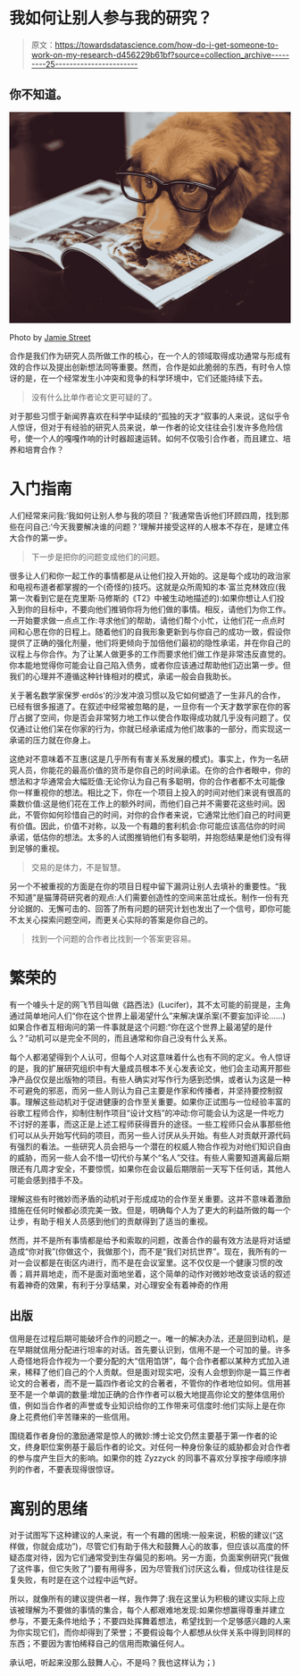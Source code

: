 # 我如何让别人参与我的研究？

> 原文：<https://towardsdatascience.com/how-do-i-get-someone-to-work-on-my-research-d456229b61bf?source=collection_archive---------25----------------------->

## 你不知道。

![](img/fffa03a6b79a3d2b143abe6aba47df85.png)

Photo by [Jamie Street](https://unsplash.com/@jamie452?utm_source=medium&utm_medium=referral)

合作是我们作为研究人员所做工作的核心，在一个人的领域取得成功通常与形成有效的合作以及提出创新想法同等重要。然而，合作是如此脆弱的东西，有时令人惊讶的是，在一个经常发生小冲突和竞争的科学环境中，它们还能持续下去。

> 没有什么比单作者论文更可疑的了。

对于那些习惯于新闻界喜欢在科学中延续的“孤独的天才”叙事的人来说，这似乎令人惊讶，但对于有经验的研究人员来说，单一作者的论文往往会引发许多危险信号，使一个人的嘎嘎作响的计时器超速运转。如何不仅吸引合作者，而且建立、培养和培育合作？

# 入门指南

人们经常来问我:‘我如何让别人参与我的项目？’我通常告诉他们环顾四周，找到那些在问自己:‘今天我要解决谁的问题？’理解并接受这样的人根本不存在，是建立伟大合作的第一步。

> 下一步是把你的问题变成他们的问题。

很多让人们和你一起工作的事情都是从让他们投入开始的。这是每个成功的政治家和电视布道者都掌握的一个(奇怪的)技巧。这就是众所周知的本·富兰克林效应(我第一次看到它是在克里斯·马修斯的《T2》中被生动地描述的):如果你想让人们投入到你的目标中，不要向他们推销你将为他们做的事情。相反，请他们为你工作。一开始要求做一点点工作:寻求他们的帮助，请他们帮个小忙，让他们花一点点时间和心思在你的日程上。随着他们的自我形象更新到与你自己的成功一致，假设你提供了正确的强化剂量，他们将更倾向于加倍他们最初的隐性承诺，并在你自己的议程上与你合作。为了让某人做更多的工作而要求他们做工作是非常违反直觉的。你本能地觉得你可能会让自己陷入债务，或者你应该通过帮助他们迈出第一步。但我们的心理并不遵循这种针锋相对的模式，承诺一般会自我助长。

关于著名数学家保罗·erdős'的沙发冲浪习惯以及它如何塑造了一生非凡的合作，已经有很多报道了。在叙述中经常被忽略的是，一旦你有一个天才数学家在你的客厅占据了空间，你是否会非常努力地工作以使合作取得成功就几乎没有问题了。仅仅通过让他们呆在你家的行为，你就已经承诺成为他们故事的一部分，而实现这一承诺的压力就在你身上。

这绝对不意味着不互惠(这是几乎所有有害关系发展的模式)。事实上，作为一名研究人员，你能花的最高价值的货币是你自己的时间承诺。在你的合作者眼中，你的想法和才华通常会大幅贬值:无论你认为自己有多聪明，你的合作者都不太可能像你一样重视你的想法。相比之下，你在一个项目上投入的时间对他们来说有很高的乘数价值:这是他们花在工作上的额外时间，而他们自己并不需要花这些时间。因此，不管你如何珍惜自己的时间，对你的合作者来说，它通常比他们自己的时间更有价值。因此，价值不对称，以及一个有趣的套利机会:你可能应该高估你的时间承诺，低估你的想法。太多的人试图推销他们有多聪明，并抱怨结果是他们没有得到足够的重视。

> 交易的是体力，不是智慧。

另一个不被重视的方面是在你的项目日程中留下漏洞让别人去填补的重要性。“我不知道”是猫薄荷研究者的观点:人们需要创造性的空间来茁壮成长。制作一份有充分论据的、无懈可击的、回答了所有问题的研究计划也发出了一个信号，即你可能不太关心探索问题空间，而更关心实际的答案是你自己的。

> 找到一个问题的合作者比找到一个答案更容易。

# 繁荣的

有一个噱头十足的网飞节目叫做《路西法》(Lucifer)，其不太可能的前提是，主角通过简单地问人们“你在这个世界上最渴望什么”来解决谋杀案(不要妄加评论……)如果合作者互相询问的第一件事就是这个问题:“你在这个世界上最渴望的是什么？”动机可以是完全不同的，而且通常和你自己没有什么关系。

每个人都渴望得到个人认可，但每个人对这意味着什么也有不同的定义。令人惊讶的是，我的扩展研究组织中有大量成员根本不关心发表论文，他们会主动离开那些净产品仅仅是出版物的项目。有些人确实对写作行为感到恐惧，或者认为这是一种不可避免的邪恶，而另一些人则认为自己主要是作家和传播者，并坚持要控制叙事。理解这些动机对于促进健康的合作至关重要。如果你正试图与一位经验丰富的谷歌工程师合作，抑制住制作项目“设计文档”的冲动:你可能会认为这是一件吃力不讨好的差事，而这正是上述工程师获得晋升的途径。一些工程师只会从事那些他们可以从头开始写代码的项目，而另一些人讨厌从头开始。有些人对贡献开源代码有强烈的看法。一些研究人员会把与一个潜在的权威人物合作视为对他们知识自由的威胁，而另一些人会不惜一切代价与某个“名人”交往。有些人需要知道离最后期限还有几周才安全，不要惊慌，如果你在会议最后期限前一天写下任何话，其他人可能会感到措手不及。

理解这些有时微妙而矛盾的动机对于形成成功的合作至关重要。这并不意味着激励措施在任何时候都必须完美一致。但是，明确每个人为了更大的利益所做的每一个让步，有助于相关人员感到他们的贡献得到了适当的重视。

然而，并不是所有事情都是给予和索取的问题，改善合作的最有效方法是将对话塑造成“你对我”(你做这个，我做那个)，而不是“我们对抗世界”。现在，我所有的一对一会议都是在街区内进行，而不是在会议室里。这不仅仅是一个健康习惯的改善；肩并肩地走，而不是面对面地坐着，这个简单的动作对微妙地改变谈话的叙述有着神奇的效果，有利于分享结果，对心理安全有着神奇的作用

## 出版

信用是在过程后期可能破坏合作的问题之一。唯一的解决办法，还是回到动机，是在早期就信用分配进行坦率的对话。首先要认识到，信用不是一个可加的量。许多人奇怪地将合作视为一个要分配的大“信用馅饼”，每个合作者都以某种方式加入进来，稀释了他们自己的个人贡献。但是面对现实吧，没有人会想到你是一篇三作者论文的合著者，而不是一篇四作者论文的合著者，不管你的作者地位如何。信用甚至不是一个单调的数量:增加正确的合作作者可以极大地提高你论文的整体信用价值，例如当合作者的声誉或专业知识给你的工作带来可信度时:他们实际上是在你身上花费他们辛苦赚来的一些信用。

围绕着作者身份的激励通常是惊人的微妙:博士论文仍然主要基于第一作者的论文，终身职位案例基于最后作者的论文。对任何一种身份象征的威胁都会对合作者的参与度产生巨大的影响。如果你的姓 Zyzzyck 的同事不喜欢分享按字母顺序排列的作者，不要表现得很惊讶。

# 离别的思绪

对于试图写下这种建议的人来说，有一个有趣的困境:一般来说，积极的建议(“这样做，你就会成功”)，尽管它们有助于伟大和鼓舞人心的故事，但应该以高度的怀疑态度对待，因为它们通常受到生存偏见的影响。另一方面，负面案例研究(“我做了这件事，但它失败了”)要有用得多，因为尽管我们讨厌这么看，但成功往往是反复失败，有时是在这个过程中运气好。

所以，就像所有的建议提供者一样，我作弊了:我在这里认为积极的建议实际上应该被理解为不要做的事情的集合，每个人都艰难地发现:如果你想赢得尊重并建立参与，不要无条件地给予；不要四处挥舞着想法，希望找到一个足够感兴趣的人来为你实现它们，而你却得到了荣誉；不要假设每个人都想从伙伴关系中得到同样的东西；不要因为害怕稀释自己的信用而欺骗任何人。

承认吧，听起来没那么鼓舞人心，不是吗？我也这样认为；)